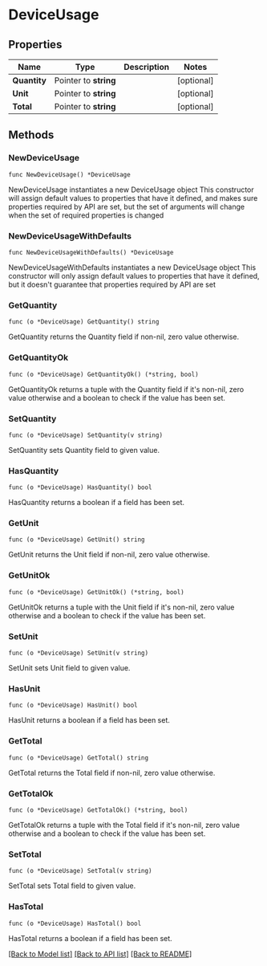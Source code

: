 # DeviceUsage

## Properties

Name | Type | Description | Notes
------------ | ------------- | ------------- | -------------
**Quantity** | Pointer to **string** |  | [optional] 
**Unit** | Pointer to **string** |  | [optional] 
**Total** | Pointer to **string** |  | [optional] 

## Methods

### NewDeviceUsage

`func NewDeviceUsage() *DeviceUsage`

NewDeviceUsage instantiates a new DeviceUsage object
This constructor will assign default values to properties that have it defined,
and makes sure properties required by API are set, but the set of arguments
will change when the set of required properties is changed

### NewDeviceUsageWithDefaults

`func NewDeviceUsageWithDefaults() *DeviceUsage`

NewDeviceUsageWithDefaults instantiates a new DeviceUsage object
This constructor will only assign default values to properties that have it defined,
but it doesn't guarantee that properties required by API are set

### GetQuantity

`func (o *DeviceUsage) GetQuantity() string`

GetQuantity returns the Quantity field if non-nil, zero value otherwise.

### GetQuantityOk

`func (o *DeviceUsage) GetQuantityOk() (*string, bool)`

GetQuantityOk returns a tuple with the Quantity field if it's non-nil, zero value otherwise
and a boolean to check if the value has been set.

### SetQuantity

`func (o *DeviceUsage) SetQuantity(v string)`

SetQuantity sets Quantity field to given value.

### HasQuantity

`func (o *DeviceUsage) HasQuantity() bool`

HasQuantity returns a boolean if a field has been set.

### GetUnit

`func (o *DeviceUsage) GetUnit() string`

GetUnit returns the Unit field if non-nil, zero value otherwise.

### GetUnitOk

`func (o *DeviceUsage) GetUnitOk() (*string, bool)`

GetUnitOk returns a tuple with the Unit field if it's non-nil, zero value otherwise
and a boolean to check if the value has been set.

### SetUnit

`func (o *DeviceUsage) SetUnit(v string)`

SetUnit sets Unit field to given value.

### HasUnit

`func (o *DeviceUsage) HasUnit() bool`

HasUnit returns a boolean if a field has been set.

### GetTotal

`func (o *DeviceUsage) GetTotal() string`

GetTotal returns the Total field if non-nil, zero value otherwise.

### GetTotalOk

`func (o *DeviceUsage) GetTotalOk() (*string, bool)`

GetTotalOk returns a tuple with the Total field if it's non-nil, zero value otherwise
and a boolean to check if the value has been set.

### SetTotal

`func (o *DeviceUsage) SetTotal(v string)`

SetTotal sets Total field to given value.

### HasTotal

`func (o *DeviceUsage) HasTotal() bool`

HasTotal returns a boolean if a field has been set.


[[Back to Model list]](../README.md#documentation-for-models) [[Back to API list]](../README.md#documentation-for-api-endpoints) [[Back to README]](../README.md)


